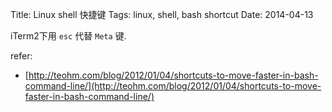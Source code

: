 Title: Linux shell 快捷键
Tags: linux, shell, bash shortcut
Date: 2014-04-13

iTerm2下用 `esc` 代替 `Meta` 键.

refer:

- [http://teohm.com/blog/2012/01/04/shortcuts-to-move-faster-in-bash-command-line/](http://teohm.com/blog/2012/01/04/shortcuts-to-move-faster-in-bash-command-line/)


